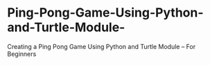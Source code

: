 # Ping-Pong-Game-Using-Python-and-Turtle-Module-
Creating a Ping Pong Game Using Python and Turtle Module – For Beginners
